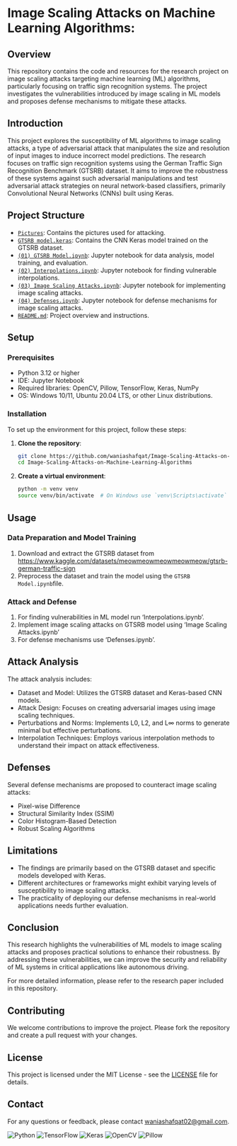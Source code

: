 # Image Scaling Attacks on Machine Learning Algorithms:

## Overview
This repository contains the code and resources for the research project on image scaling attacks targeting machine learning (ML) algorithms, particularly focusing on traffic sign recognition systems. The project investigates the vulnerabilities introduced by image scaling in ML models and proposes defense mechanisms to mitigate these attacks.

## Introduction
This project explores the susceptibility of ML algorithms to image scaling attacks, a type of adversarial attack that manipulates the size and resolution of input images to induce incorrect model predictions. The research focuses on traffic sign recognition systems using the German Traffic Sign Recognition Benchmark (GTSRB) dataset. It aims to improve the robustness of these systems against such adversarial manipulations and test adversarial attack strategies on neural network-based classifiers, primarily Convolutional Neural Networks (CNNs) built using Keras.

## Project Structure
- [`Pictures`](./Pictures): Contains the pictures used for attacking.
- [`GTSRB model.keras`](./GTSRB%20model.keras): Contains the CNN Keras model trained on the GTSRB dataset.
- [`(01) GTSRB Model.ipynb`](./%2801%29%20GTSRB%20Model.ipynb): Jupyter notebook for data analysis, model training, and evaluation.
- [`(02) Interpolations.ipynb`](./%2802%29%20Interpolations.ipynb): Jupyter notebook for finding vulnerable interpolations.
- [`(03) Image Scaling Attacks.ipynb`](./%2803%29%20Image%20Scaling%20Attacks.ipynb): Jupyter notebook for implementing image scaling attacks.
- [`(04) Defenses.ipynb`](./%2804%29%20Defenses.ipynb): Jupyter notebook for defense mechanisms for image scaling attacks.
- [`README.md`](./README.md): Project overview and instructions.


## Setup
### Prerequisites
- Python 3.12 or higher
- IDE: Jupyter Notebook
- Required libraries: OpenCV, Pillow, TensorFlow, Keras, NumPy
- OS: Windows 10/11, Ubuntu 20.04 LTS, or other Linux distributions.

### Installation
To set up the environment for this project, follow these steps:

1. **Clone the repository**:
   ```bash
   git clone https://github.com/waniashafqat/Image-Scaling-Attacks-on-Machine-Learning-Algorithms.git
   cd Image-Scaling-Attacks-on-Machine-Learning-Algorithms
   ```

2. **Create a virtual environment**:
   ```bash
   python -m venv venv
   source venv/bin/activate  # On Windows use `venv\Scripts\activate`
   ```

## Usage
### Data Preparation and Model Training
1. Download and extract the GTSRB dataset from https://www.kaggle.com/datasets/meowmeowmeowmeowmeow/gtsrb-german-traffic-sign
2. Preprocess the dataset and train the model using the `GTSRB Model.ipynb`file.

### Attack and Defense
1. For finding vulnerabilities in ML model run ‘Interpolations.ipynb’.
2. Implement image scaling attacks on GTSRB model using ‘Image Scaling Attacks.ipynb’
3. For defense mechanisms use  ‘Defenses.ipynb’.

## Attack Analysis
The attack analysis includes:
- Dataset and Model: Utilizes the GTSRB dataset and Keras-based CNN models.
- Attack Design: Focuses on creating adversarial images using image scaling techniques.
- Perturbations and Norms: Implements L0, L2, and L∞ norms to generate minimal but effective perturbations.
- Interpolation Techniques: Employs various interpolation methods to understand their impact on attack effectiveness.

## Defenses
Several defense mechanisms are proposed to counteract image scaling attacks:
- Pixel-wise Difference
- Structural Similarity Index (SSIM)
- Color Histogram-Based Detection
- Robust Scaling Algorithms

## Limitations
- The findings are primarily based on the GTSRB dataset and specific models developed with Keras.
- Different architectures or frameworks might exhibit varying levels of susceptibility to image scaling attacks.
- The practicality of deploying our defense mechanisms in real-world applications needs further evaluation.

## Conclusion
This research highlights the vulnerabilities of ML models to image scaling attacks and proposes practical solutions to enhance their robustness. By addressing these vulnerabilities, we can improve the security and reliability of ML systems in critical applications like autonomous driving.

For more detailed information, please refer to the research paper included in this repository.

## Contributing
We welcome contributions to improve the project. Please fork the repository and create a pull request with your changes.

## License
This project is licensed under the MIT License - see the [LICENSE](LICENSE) file for details.

## Contact
For any questions or feedback, please contact [waniashafqat02@gmail.com](mailto:waniashafqat02@gmail.com).

![Python](https://img.shields.io/badge/python-3.12%2B-blue)
![TensorFlow](https://img.shields.io/badge/TensorFlow-2.0%2B-orange)
![Keras](https://img.shields.io/badge/Keras-2.3.0%2B-red)
![OpenCV](https://img.shields.io/badge/OpenCV-4.1.2.30%2B-brightgreen)
![Pillow](https://img.shields.io/badge/Pillow-6.2.1%2B-green)
